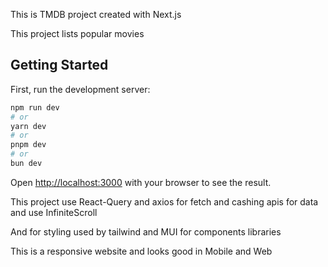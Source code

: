 This is TMDB project created with Next.js

This project lists popular movies

## Getting Started

First, run the development server:

```bash
npm run dev
# or
yarn dev
# or
pnpm dev
# or
bun dev
```

Open [http://localhost:3000](http://localhost:3000) with your browser to see the result.

This project use React-Query and axios for fetch and cashing apis for data and use InfiniteScroll

And for styling used by tailwind and MUI for components libraries

This is a responsive website and looks good in Mobile and Web
